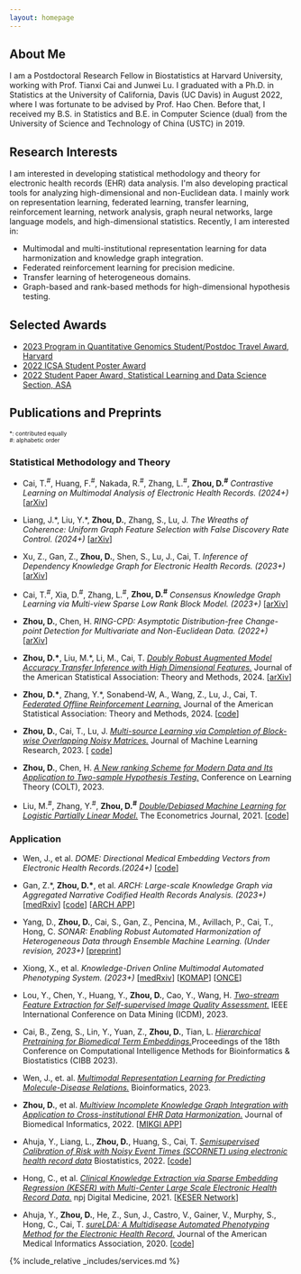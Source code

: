 ```yaml
---
layout: homepage
---
```


## About Me

I am a Postdoctoral Research Fellow in Biostatistics at Harvard University, working with Prof. Tianxi Cai and Junwei Lu. I graduated with a Ph.D. in Statistics at the University of California, Davis (UC Davis) in August 2022, where I was fortunate to be advised by Prof. Hao Chen. Before that, I received my B.S. in Statistics and B.E. in Computer Science (dual) from the University of Science and Technology of China (USTC) in 2019. 

## Research Interests

I am interested in developing statistical methodology and theory for electronic health records (EHR) data analysis. I'm also developing practical tools for analyzing high-dimensional and non-Euclidean data. I mainly work on representation learning, federated learning, transfer learning, reinforcement learning, network analysis, graph neural networks, large language models, and high-dimensional statistics. Recently, I am interested in:

- Multimodal and multi-institutional representation learning for data harmonization and knowledge graph integration.
- Federated reinforcement learning for precision medicine.
- Transfer learning of heterogeneous domains.
- Graph-based and rank-based methods for high-dimensional hypothesis testing.

## Selected Awards 
- <ins> 2023 Program in Quantitative Genomics Student/Postdoc Travel Award, Harvard
- <ins> 2022 ICSA Student Poster Award 
- <ins> 2022 Student Paper Award, Statistical Learning and Data Science Section, ASA

## Publications and Preprints

<div style="font-size: 10px;">*: contributed equally </div>

<div style="font-size: 10px;">#: alphabetic order </div>

### Statistical Methodology and Theory

- Cai, T.<sup>#</sup>, Huang, F.<sup>#</sup>, Nakada, R.<sup>#</sup>, Zhang, L.<sup>#</sup>, **Zhou, D.<sup>#</sup>**
_Contrastive Learning on Multimodal Analysis of Electronic Health Records. (2024+)_ [[arXiv](https://arxiv.org/abs/2403.14926)]

- Liang, J.\*, Liu, Y.\*, **Zhou, D.**, Zhang, S., Lu, J. _The Wreaths of Coherence: Uniform Graph Feature Selection with False Discovery Rate Control. (2024+)_ [[arXiv](https://arxiv.org/abs/2403.12284)]

- Xu, Z., Gan, Z., **Zhou, D.**, Shen, S., Lu, J., Cai, T. _Inference of Dependency Knowledge Graph for Electronic Health Records. (2023+)_ [[arXiv](https://arxiv.org/abs/2312.15611)]

- Cai, T.<sup>#</sup>, Xia, D.<sup>#</sup>, Zhang, L.<sup>#</sup>, **Zhou, D.<sup>#</sup>** _Consensus Knowledge Graph Learning via Multi-view Sparse Low Rank Block Model. (2023+)_ [[arXiv](https://arxiv.org/abs/2209.13762)]

- **Zhou, D.**, Chen, H. _RING-CPD: Asymptotic Distribution-free Change-point Detection for Multivariate and Non-Euclidean Data. (2022+)_ [[arXiv](https://arxiv.org/abs/2206.03038)]

- **Zhou, D.\***, Liu, M.\*, Li, M., Cai, T. [_Doubly Robust Augmented Model Accuracy Transfer Inference with High Dimensional Features._](https://www.tandfonline.com/doi/full/10.1080/01621459.2024.2356291)  Journal of the American Statistical Association: Theory and Methods, 2024.  [[arXiv](https://arxiv.org/abs/2208.05134)]

- **Zhou, D.\***, Zhang, Y.\*, Sonabend-W, A., Wang, Z., Lu, J., Cai, T. [_Federated Offline Reinforcement Learning._](https://www.tandfonline.com/doi/pdf/10.1080/01621459.2024.2310287?casa_token=ZsYamLI5gcwAAAAA:vpxrdw68t-U-SpN02Azg1aFFmZwjzfjmA9LJI4TUA8U6Ho01YwBWhbCXUcsS0G-tePqHeT8THU-3) Journal of the American Statistical Association: Theory and Methods, 2024. [[code](https://github.com/DoudouZhou/FDTR)]

- **Zhou, D.**, Cai, T., Lu, J. [_Multi-source Learning via Completion of Block-wise Overlapping Noisy Matrices._](https://jmlr.org/papers/v24/22-0642.html) Journal of Machine Learning Research, 2023. [ [code](https://github.com/DoudouZhou/BONMI/blob/main/README.md)]

- **Zhou, D.**, Chen, H.  [_A New ranking Scheme for Modern Data and Its Application to Two-sample Hypothesis Testing._](https://arxiv.org/pdf/2112.12948.pdf) Conference on Learning Theory (COLT), 2023. 

- Liu, M.<sup>#</sup>, Zhang, Y.<sup>#</sup>, **Zhou, D.<sup>#</sup>** [_Double/Debiased Machine Learning for Logistic Partially Linear Model._](https://academic.oup.com/ectj/article/24/3/559/6296639) The Econometrics Journal, 2021. [[code](https://academic.oup.com/ectj/article/24/3/559/6296639)]

### Application

- Wen, J., et al. _DOME: Directional Medical Embedding Vectors from Electronic Health Records.(2024+)_ [[code](https://github.com/celehs/Directional-EHR-embedding)]

- Gan, Z.\*, **Zhou, D.\***, et al. _ARCH: Large-scale Knowledge Graph via Aggregated Narrative Codified Health Records Analysis. (2023+)_ [[medRxiv](https://www.medrxiv.org/content/10.1101/2023.05.14.23289955v1)] [[code](https://github.com/yuming14/ARCH)] [[ARCH APP](https://shiny.parse-health.org/ARCH/)]

-  Yang, D., **Zhou, D.**, Cai, S., Gan, Z., Pencina, M., Avillach, P., Cai, T., Hong, C. _SONAR: Enabling Robust Automated Harmonization of Heterogeneous Data through Ensemble Machine Learning. (Under revision, 2023+)_ [[preprint](https://preprints.jmir.org/preprint/54133)] 

- Xiong, X., et al. _Knowledge-Driven Online Multimodal Automated Phenotyping System. (2023+)_ [[medRxiv](https://www.medrxiv.org/content/10.1101/2023.09.29.23296239v1)] [[KOMAP](https://shiny.parse-health.org/KOMAP/)] [[ONCE](https://shiny.parse-health.org/ONCE/)]

- Lou, Y., Chen, Y., Huang, Y., **Zhou, D.**, Cao, Y., Wang, H.  [_Two-stream Feature Extraction for Self-supervised Image Quality Assessment._](https://ieeexplore.ieee.org/document/10415683) IEEE International Conference on Data Mining (ICDM), 2023. 

- Cai, B., Zeng, S., Lin, Y., Yuan, Z., **Zhou, D.**, Tian, L. [_Hierarchical Pretraining for Biomedical Term Embeddings._](https://arxiv.org/abs/2307.00266)Proceedings of the 18th Conference on Computational Intelligence Methods for Bioinformatics & Biostatistics (CIBB 2023). 

- Wen, J., et. al. [_Multimodal Representation Learning for Predicting Molecule-Disease Relations._](https://academic.oup.com/bioinformatics/article/39/2/btad085/7034101?login=true) Bioinformatics, 2023.

- **Zhou, D.**, et al. [_Multiview Incomplete Knowledge Graph Integration with Application to Cross-institutional EHR Data Harmonization._](https://www.sciencedirect.com/science/article/pii/S1532046422001599) Journal of Biomedical Informatics, 2022. [[MIKGI APP](https://shiny.parse-health.org/MIKGI/)]

- Ahuja, Y., Liang, L., **Zhou, D.**, Huang, S., Cai, T.  [_Semisupervised Calibration of Risk with Noisy Event Times (SCORNET) using electronic health record data_](https://pubmed.ncbi.nlm.nih.gov/35166342/) Biostatistics, 2022. [[code](https://github.com/celehs/SCORNET)]

- Hong, C., et al.  [_Clinical Knowledge Extraction via Sparse Embedding Regression (KESER) with Multi-Center Large Scale Electronic Health Record Data._](https://www.nature.com/articles/s41746-021-00519-z) npj Digital Medicine, 2021. [[KESER Network](https://shiny.parse-health.org/kesernetwork-linkage/)]

- Ahuja, Y., **Zhou, D.**, He, Z., Sun, J., Castro, V., Gainer, V., Murphy, S., Hong, C., Cai, T. [_sureLDA: A Multidisease Automated Phenotyping Method for the Electronic Health Record._](https://academic.oup.com/jamia/article/27/8/1235/5858306?login=true) Journal of the American Medical Informatics Association, 2020. [[code](https://celehs.github.io/sureLDA/)]

{% include_relative _includes/services.md %}
